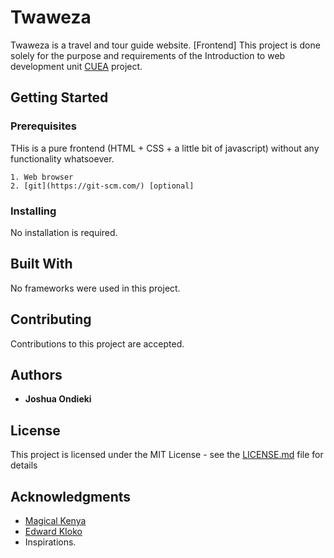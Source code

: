 # Twaweza

Twaweza is a travel and tour guide website. [Frontend]
This project is done solely for the purpose and requirements of the Introduction to web development unit [CUEA](https://www.cuea.edu/) project.

## Getting Started

### Prerequisites

THis is a pure frontend (HTML + CSS + a little bit of javascript) without any functionality whatsoever.
```
1. Web browser
2. [git](https://git-scm.com/) [optional]
```

### Installing

No installation is required.

## Built With

No frameworks were used in this project.

## Contributing

Contributions to this project are accepted.

## Authors

* **Joshua Ondieki**

## License

This project is licensed under the MIT License - see the [LICENSE.md](LICENSE.md) file for details

## Acknowledgments

* [Magical Kenya](https://www.magicalkenya.com)
* [Edward KIoko](https://www.linkedin.com/in/edward-kioko-615a1432/)
* Inspirations.
